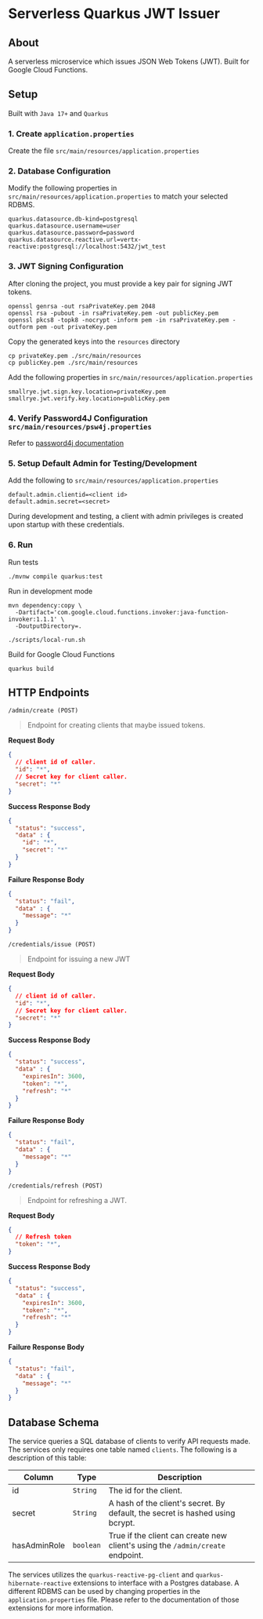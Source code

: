 # Serverless Quarkus JWT Issuer

## About

A serverless microservice which issues JSON Web Tokens (JWT). Built for Google Cloud Functions.

## Setup

Built with `Java 17+` and `Quarkus`

### 1. Create `application.properties`
Create the file `src/main/resources/application.properties`

### 2. Database Configuration
Modify the following properties in `src/main/resources/application.properties` to match your selected RDBMS.

```properties
quarkus.datasource.db-kind=postgresql
quarkus.datasource.username=user
quarkus.datasource.password=password
quarkus.datasource.reactive.url=vertx-reactive:postgresql://localhost:5432/jwt_test
```

### 3. JWT Signing Configuration
After cloning the project, you must provide a key pair for signing JWT tokens.

```
openssl genrsa -out rsaPrivateKey.pem 2048
openssl rsa -pubout -in rsaPrivateKey.pem -out publicKey.pem
openssl pkcs8 -topk8 -nocrypt -inform pem -in rsaPrivateKey.pem -outform pem -out privateKey.pem
```

Copy the generated keys into the `resources` directory
```
cp privateKey.pem ./src/main/resources
cp publicKey.pem ./src/main/resources
```

Add the following properties in `src/main/resources/application.properties`

```properties
smallrye.jwt.sign.key.location=privateKey.pem
smallrye.jwt.verify.key.location=publicKey.pem
```

### 4. Verify Password4J Configuration `src/main/resources/psw4j.properties`

Refer to [password4j documentation](https://github.com/Password4j/password4j)

### 5. Setup Default Admin for Testing/Development

Add the following to `src/main/resources/application.properties`

```properties
default.admin.clientid=<client id>
default.admin.secret=<secret>
```

During development and testing, a client with admin privileges is created upon startup with these credentials.

### 6. Run

Run tests
```shell script
./mvnw compile quarkus:test
```

Run in development mode
```shell script
mvn dependency:copy \
  -Dartifact='com.google.cloud.functions.invoker:java-function-invoker:1.1.1' \
  -DoutputDirectory=.
  
./scripts/local-run.sh
```

Build for Google Cloud Functions
```shell script
quarkus build
```

## HTTP Endpoints

`/admin/create (POST)`

> Endpoint for creating clients that maybe issued tokens.

**Request Body**

```json
{
  // client id of caller.
  "id": "*",
  // Secret key for client caller. 
  "secret": "*"
}
```
**Success Response Body**

```json
{
  "status": "success",
  "data" : {
    "id": "*",
    "secret": "*"
  }
}
```
**Failure Response Body**

```json
{
  "status": "fail",
  "data" : {
    "message": "*"
  }
}
```

`/credentials/issue (POST)`

> Endpoint for issuing a new JWT

**Request Body**

```json
{
  // client id of caller.
  "id": "*",
  // Secret key for client caller. 
  "secret": "*"
}
```
**Success Response Body**

```json
{
  "status": "success",
  "data" : {
    "expiresIn": 3600,
    "token": "*",
    "refresh": "*"
  }
}

```
**Failure Response Body**

```json
{
  "status": "fail",
  "data" : {
    "message": "*"
  }
}
```

`/credentials/refresh (POST)`

> Endpoint for refreshing a JWT.

**Request Body**

```json
{
  // Refresh token
  "token": "*",
}
```
**Success Response Body**

```json
{
  "status": "success",
  "data" : {
    "expiresIn": 3600,
    "token": "*",
    "refresh": "*"
  }
}
```
**Failure Response Body**

```json
{
  "status": "fail",
  "data" : {
    "message": "*"
  }
}
```

## Database Schema

The service queries a SQL database of clients to verify API requests made. The services only requires one table named `clients`.
The following is a description of this table:

| Column       | Type      | Description                                                                     |
|--------------|-----------|---------------------------------------------------------------------------------|
| id           | `String`  | The id for the client.                                                          |
| secret       | `String`  | A hash of the client's secret. By default, the secret is hashed using bcrypt.   |
| hasAdminRole | `boolean` | True if the client can create new client's using the `/admin/create` endpoint.  |

The services utilizes the `quarkus-reactive-pg-client` and `quarkus-hibernate-reactive` extensions to interface with a Postgres database. A different RDBMS can be used by changing properties in the `application.properties` file. Please refer to the documentation of those extensions for more information.